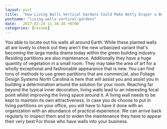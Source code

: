 ```yaml
---
layout: post
title:  "How Living Walls Vertical Gardens Could Make Betty Draper a Better Mother"
postname: "living-walls-vertical-gardens"
date:   2017-02-24 11:38:38 +0700
categories: [resume]
---
```

You able to locate out his walls all around Earth. While these planted walls all are lovely to check out they aren't the new urbanized variant that's becoming the large media drama today within the green building industry. Residing partitions are also maintenance. Additionally they have a huge quantity of vegetation in a small room. They may take the area of art for a wholly exceptional and fashionable appearance that is new. You can find tons of methods to use green partitions that are commercial, also Foliage Design Systems North Carolina is here that will assist you and assist you in building a determination around the solution for your room. Reaching far beyond the typical inner decoration, living walls lead to an interesting focal point whilst improving the living space around it. A living wall needs to be kept to maintain its own attractiveness. In case you do choose to put in living partitions on your office, you will have to have it done with an organization with an abundance of practical experience. We can arrive back regularly to inspect them and to widen the maintenance they have to appear their very best For those who have walls into your business.

